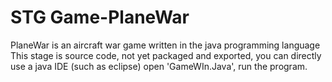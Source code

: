 <h1><strong>STG Game-PlaneWar</strong></h1>

PlaneWar is an aircraft war game written in the java programming language
This stage is source code, not yet packaged and exported, you can directly use a java IDE (such as eclipse) open 'GameWIn.Java', run the program.
